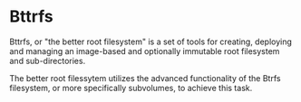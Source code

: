 # Bttrfs
Bttrfs, or "the better root filesystem" is a set of tools for creating, deploying and managing an image-based and optionally immutable root filesystem and sub-directories.

The better root filessytem utilizes the advanced functionality of the Btrfs filesystem, or more specifically subvolumes, to achieve this task.
